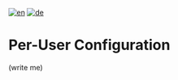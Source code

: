 [![en](https://img.shields.io/badge/lang-en-red)](https://github.com/ToyKeeper/anduril/blob/trunk/docs/per-user-config.md)
[![de](https://img.shields.io/badge/lang-de-green)](https://github.com/ToyKeeper/anduril/blob/trunk/docs/per-user-config.de.md)

# Per-User Configuration

(write me)


